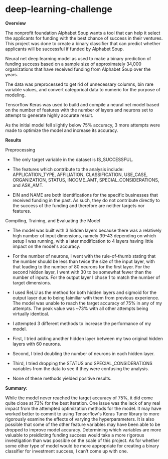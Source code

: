 # deep-learning-challenge


**Overview**

The nonprofit foundation Alphabet Soup wants a tool that can help it select the applicants for funding with the best chance of success in their ventures. This project was done to create a binary classifier that can predict whether applicants will be successful if funded by Alphabet Soup.

Neural net deep learning model as used to make a binary prediction of funding success based on a sample size of approximately 34,000 organizations that have received funding from Alphabet Soup over the years. 

The data was preprocessed to get rid of unnecessary columns, bin rare variable values, and convert categorical data to numeric for the purpose of modeling.

Tensorflow Keras was used to build and compile a neural net model based on the number of features with the number of layers and neurons set to attempt to generate highly accurate result.

As the initial model fell slightly below 75% accuracy, 3 more attempts were made to optimize the model and increase its accuracy.




**Results**


Preprocessing


- The only target variable in the dataset is IS_SUCCESSFUL.


- The features which contribute to the analysis include: APPLICATION_TYPE, AFFILIATION, CLASSIFICATION, USE_CASE, ORGANIZATION, STATUS, INCOME_AMT, SPECIAL_CONSIDERATIONS, and ASK_AMT.


- EIN and NAME are both identifications for the specific businesses that received funding in the past. As such, they do not contribute directly to the success of the funding and therefore are neither targets nor features.


Compiling, Training, and Evaluating the Model



- The model was built with 3 hidden layers because there was a relatively high number of input dimensions, namely 39-43 depending on which setup I was running, with a later modification to 4 layers having little impact on the model's accuracy.

- For the number of neurons, I went with the rule-of-thumb stating that the number should be less than twice the size of the input layer, with that leading to the number of 80 neurons for the first layer. For the second hidden layer, I went with 30 to be somewhat fewer than the number of inputs. For the output layer I chose 1 to match the number of target dimensions.

- I used ReLU as the method for both hidden layers and sigmoid for the output layer due to being faimiliar with them from previous experience.
The model was unable to reach the target accuracy of 75% in any of my attempts. The peak value was ~73% with all other attempts being virtually identical.


- I attempted 3 different methods to increase the performance of my model.

- First, I tried adding another hidden layer between my two original hidden layers with 60 neurons.

- Second, I tried doubling the number of neurons in each hidden layer.

- Third, I tried dropping the STATUS and SPECIAL_CONSIDERATIONS variables from the data to see if they were confusing the analysis.

- None of these methods yielded positive results.



**Summary:**


While the model never reached the target accuracy of 75%, it did come quite close at 73% for the best iteration.
One issue was the lack of any real impact from the attempted optimization methods for the model. It may have worked better to commit to using Tensorflow's Keras Tuner library to more rigorously examine the effects of varying the hyperparameters.
It is also possible that some of the other feature variables may have been able to be dropped to improve model accuracy. Determining which variables are more valuable to preidicting funding success would take a more rigorous investigation than was possible on the scale of this project.
As for whether some other type of model would be more appropriate for creating a binary classifier for investment success, I can't come up with one.
